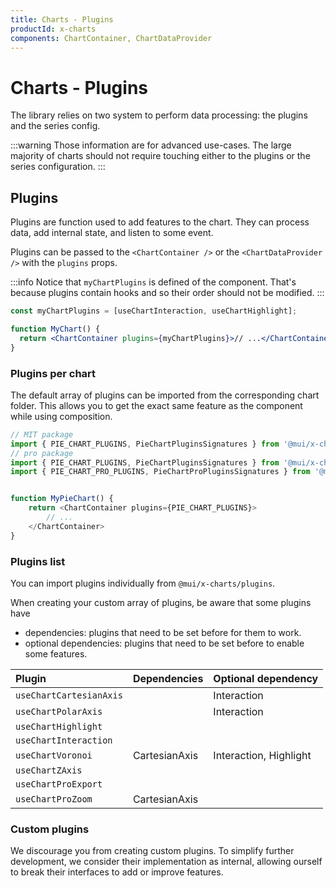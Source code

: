 ```yaml
---
title: Charts - Plugins
productId: x-charts
components: ChartContainer, ChartDataProvider
---
```


# Charts - Plugins

<p class="description">The library relies on two system to perform data processing: the plugins and the series config.</p>

:::warning
Those information are for advanced use-cases.
The large majority of charts should not require touching either to the plugins or the series configuration.
:::

## Plugins

Plugins are function used to add features to the chart.
They can process data, add internal state, and listen to some event.

Plugins can be passed to the `<ChartContainer />` or the `<ChartDataProvider />` with the `plugins` props.

:::info
Notice that `myChartPlugins` is defined of the component.
That's because plugins contain hooks and so their order should not be modified.
:::

```jsx
const myChartPlugins = [useChartInteraction, useChartHighlight];

function MyChart() {
  return <ChartContainer plugins={myChartPlugins}>// ...</ChartContainer>;
}
```

### Plugins per chart

The default array of plugins can be imported from the corresponding chart folder.
This allows you to get the exact same feature as the component while using composition.

```ts
// MIT package
import { PIE_CHART_PLUGINS, PieChartPluginsSignatures } from '@mui/x-charts/PieChart';
// pro package
import { PIE_CHART_PLUGINS, PieChartPluginsSignatures } from '@mui/x-charts-pro/PieChart';
import { PIE_CHART_PRO_PLUGINS, PieChartProPluginsSignatures } from '@mui/x-charts-pro/PieChartPro';


function MyPieChart() {
    return <ChartContainer plugins={PIE_CHART_PLUGINS}>
        // ...
    </ChartContainer>
}
```

### Plugins list

You can import plugins individually from `@mui/x-charts/plugins`.

When creating your custom array of plugins, be aware that some plugins have

- dependencies: plugins that need to be set before for them to work.
- optional dependencies: plugins that need to be set before to enable some features.

| Plugin                                             | Dependencies  | Optional dependency    |
| :------------------------------------------------- | :------------ | :--------------------- |
| `useChartCartesianAxis`                            |               | Interaction            |
| `useChartPolarAxis`                                |               | Interaction            |
| `useChartHighlight`                                |               |                        |
| `useChartInteraction`                              |               |                        |
| `useChartVoronoi`                                  | CartesianAxis | Interaction, Highlight |
| `useChartZAxis`                                    |               |                        |
| `useChartProExport` <span class="plan-pro"></span> |               |                        |
| `useChartProZoom` <span class="plan-pro"></span>   | CartesianAxis |                        |

### Custom plugins

We discourage you from creating custom plugins.
To simplify further development, we consider their implementation as internal, allowing ourself to break their interfaces to add or improve features.
